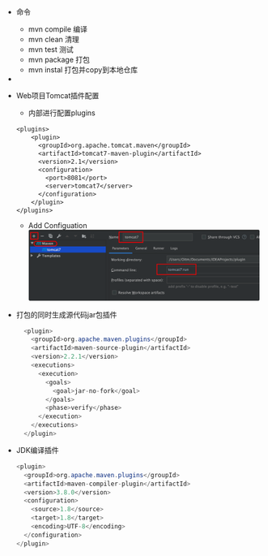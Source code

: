 - 命令
    - mvn compile  编译
    - mvn clean  清理
    - mvn test  测试
    - mvn package 打包
    - mvn instal  打包并copy到本地仓库
- 
- Web项目Tomcat插件配置
    - <build>内部进行配置plugins
    ```
    <plugins>
        <plugin>
          <groupId>org.apache.tomcat.maven</groupId>
          <artifactId>tomcat7-maven-plugin</artifactId>
          <version>2.1</version>
          <configuration>
            <port>8081</port>
            <server>tomcat7</server>
          </configuration>
        </plugin>
    </plugins>
    ```
    - Add Configuation
    ![](/assets/iShot2020-07-19下午05.36.05.png)

- 打包的同时生成源代码jar包插件
    ```java
      <plugin>
        <groupId>org.apache.maven.plugins</groupId>
        <artifactId>maven-source-plugin</artifactId>
        <version>2.2.1</version>
        <executions>
          <execution>
            <goals>
              <goal>jar-no-fork</goal>
            </goals>
            <phase>verify</phase>
          </execution>
        </executions>
      </plugin>
    ```
- JDK编译插件
  ```java
  <plugin>
    <groupId>org.apache.maven.plugins</groupId> 
    <artifactId>maven-compiler-plugin</artifactId> 
    <version>3.8.0</version>
    <configuration> 
      <source>1.8</source> 
      <target>1.8</target> 
      <encoding>UTF-8</encoding>
    </configuration>
  </plugin>
  ```
